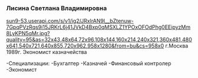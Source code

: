 ### Лисина Светлана Владимировна 
[sun9-53.userapi.com/s/v1/ig2/JRxlrAN9l__bZtenuw-7GpqPVzRqs9i15JRKrL6j41JVkD4Bxp0qMSXLZ1YPOxOFOdPhg0EEipyzMm8LyKPN5qMr.jpg?quality=95&as=32x43,48x64,72x96,108x144,160x214,240x321,360x481,480x641,540x721,640x855,720x962,958x1280&from=bu&cs=958x0](url)
г.Москва                        1989г.
Экономист казначейства

-Специализации:
-Бухгалтер
-Казначей
-Финансовый контролер
-Экономист